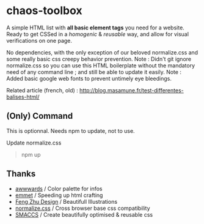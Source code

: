 # chaos-toolbox
A simple HTML list with **all basic element tags** you need for a website. Ready to get CSSed in a *homogenic* &amp; *reusable* way, and allow for visual verifications on one page.

No dependencies, with the only exception of our beloved normalize.css and some really basic css creepy behavior prevention.
Note : Didn't git ignore normalize.css so you can use this HTML boilerplate without the mandatory need of any command line ; and still be able to update it easily.
Note : Added basic google web fonts to prevent untimely eye bleedings.

Related article (french, old) : <http://blog.masamune.fr/test-differentes-balises-html/>

## (Only) Command

This is optionnal.
Needs npm to update, not to use.

Update normalize.css
> npm up

## Thanks

- [awwwards](https://www.awwwards.com/trendy-web-color-palettes-and-material-design-color-schemes-tools.html) / Color palette for infos
- [emmet](https://emmet.io/) / Speeding up html crafting
- [Feng Zhu Design](http://fengzhudesign.blogspot.fr/2014/06/design-cinema-lets-draw-final-fantasy.html) / Beautifull Illustrations
- [normalize.css](https://necolas.github.io/normalize.css/) / Cross browser base css compatibility
- [SMACCS](https://smacss.com/) / Create beautifully optimised & reusable css
